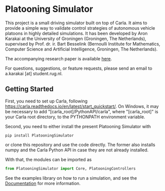 # Platooning Simulator

This project is a small driving simulator built on top of Carla. It aims to provide a simple way to validate control strategies of autonomous vehicle platoons in highly detailed simulations. It has been developed by Aron Karakai at the University of Groningen (Groningen, The Netherlands), supervised by Prof. dr. ir. Bart Besselink (Bernoulli Institute for Mathematics, Computer Science and Artificial Intelligence, Groningen, The Netherlands).

The accompanying research paper is available [here](http://dx.doi.org/10.13140/RG.2.2.31833.08802/1).

For questions, suggestions, or feature requests, please send an email to a.karakai [at] student.rug.nl.

## Getting Started

First, you need to set up Carla, following https://carla.readthedocs.io/en/latest/start_quickstart/. On Windows, it may be necessary to add "[carla_root]/PythonAPI/carla", where "[carla_root]" is your Carla root directory, to the PYTHONPATH environment variable.

Second, you need to either install the present Platooning Simulator with
````terminal
pip install PlatooningSimulator
````
or clone this repository and use the code directly. The former also installs numpy and the Carla Python API in case they are not already installed.

With that, the modules can be imported as
````Python
from PlatooningSimulator import Core, PlatooningControllers
````

See the examples library on how to run a simulation, and see the [Documentation](https://github.com/karakaron/Platooning_Simulator/wiki/Documentation) for more information.
